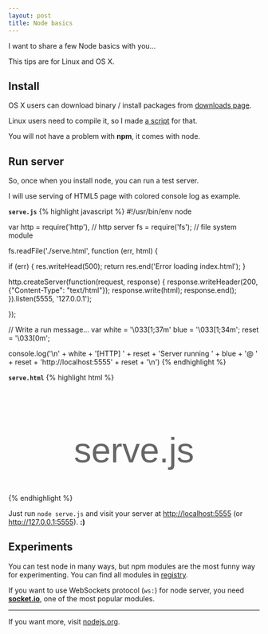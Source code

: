 ```yaml
---
layout: post
title: Node basics
---
```


I want to share a few Node basics with you...

This tips are for Linux and OS X.

## Install

OS X users can download binary / install packages from [downloads page](http://nodejs.org/download/).

Linux users need to compile it, so I made [a script](https://github.com/ZDroid/zdsh/blob/master/script/nodeinstall.sh) for that.

You will not have a problem with **npm**, it comes with node.

## Run server

So, once when you install node, you can run a test server.

I will use serving of HTML5 page with colored console log as example.

<code><b>serve.js</b></code>
{% highlight javascript %}
#!/usr/bin/env node

var http = require('http'), // http server
    fs = require('fs');     // file system module

fs.readFile('./serve.html', function (err, html) {

  if (err) {
    res.writeHead(500);
    return res.end('Error loading index.html');
  }

  http.createServer(function(request, response) {
    response.writeHeader(200, {"Content-Type": "text/html"});
    response.write(html);
    response.end();
  }).listen(5555, '127.0.0.1');

});

// Write a run message...
var white = '\033[1;37m'
    blue  = '\033[1;34m';
    reset = '\033[0m';

console.log('\n' + white + '[HTTP] ' + reset + 'Server running ' + blue + '@ ' + reset + 'http://localhost:5555' + reset + '\n')
{% endhighlight %}

<code><b>serve.html</b></code>
{% highlight html %}
<!doctype html>
<html lang=en>
  <head>
    <meta charset=utf-8 />
    <title>serve.js</title>
    <style>
      h1 {
        text-align: center;
        color: #666;
        font: 70px "Droid Sans", Arial, sans-serif
      }
    </style>
  </head>
  <body>
    <h1>serve.js</h1>
  </body>
</html>
{% endhighlight %}

Just run `node serve.js` and visit your server at <http://localhost:5555> (or <http://127.0.0.1:5555>). **:)**

## Experiments

You can test node in many ways, but npm modules are the most funny way for experimenting. You can find all modules in [registry](https://npmjs.org/).

If you want to use WebSockets protocol (`ws:`) for node server, you need [**socket.io**](http://socket.io), one of the most popular modules.

----

If you want more, visit [nodejs.org](http://nodejs.org).
